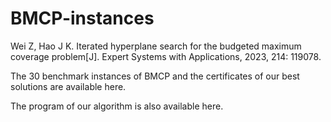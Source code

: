 # BMCP-instances

Wei Z, Hao J K. Iterated hyperplane search for the budgeted maximum coverage problem[J]. Expert Systems with Applications, 2023, 214: 119078.

The 30 benchmark instances of BMCP and the certificates of our best solutions are available here.

The program of our algorithm is also available here.
